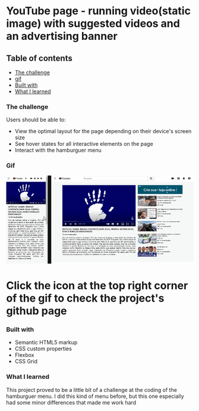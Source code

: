 #  YouTube page - running video(static image) with suggested videos and an advertising banner

## Table of contents

  - [The challenge](#the-challenge)
  - [gif](#gif)
  - [Built with](#built-with)
  - [What I learned](#what-i-learned)

### The challenge

Users should be able to:

- View the optimal layout for the page depending on their device's screen size
- See hover states for all interactive elements on the page
- Interact with the hamburguer menu

### Gif

[<img src="./images/gif-layout-youtube-page.gif" alt="gif da tela inicial do projeto youtube page">](https://guifferrari.github.io/pagina-do-youtube-replicada/)

# Click the icon at the top right corner of the gif to check the project's github page

### Built with

- Semantic HTML5 markup
- CSS custom properties
- Flexbox
- CSS Grid

### What I learned

This project proved to be a little bit of a challenge at the coding of the hamburguer menu. I did this kind of menu before, but this one especially had some minor differences that made me work hard

